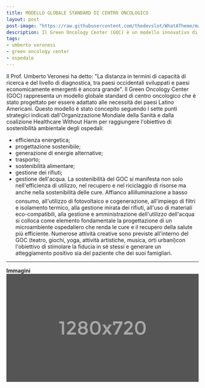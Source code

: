 ```yaml
---
title: MODELLO GLOBALE STANDARD DI CENTRO ONCOLOGICO
layout: post
post-image: "https://raw.githubusercontent.com/thedevslot/WhatATheme/master/assets/images/SamplePost.png?token=AHMQUEPC4IFADOF5VG4QVN26Z64GG"
description: Il Green Oncology Center (GOC) è un modello innovativo di centro oncologico sostenibile, adattabile ai paesi latinoamericani, che integra efficienza energetica, gestione ambientale e attività creative per migliorare le cure e il benessere dei pazienti.
tags:
- umberto veronesi
- green oncology center
- ospedale
---
```


Il Prof. Umberto Veronesi ha detto: "La distanza in termini di capacità di ricerca e del livello di diagnostica, tra paesi occidentali sviluppati e paesi economicamente emergenti è ancora grande".
Il Green Oncology Center (GOC) rappresenta un modello globale standard di centro oncologico che è stato progettato per essere adattato alle necessità dei paesi Latino Americani.
Questo modello è stato concepito seguendo i sette punti strategici indicati dall'Organizzazione Mondiale della Sanità e dalla coalizione Healthcare Without Harm per raggiungere l'obiettivo di sostenibilità ambientale degli ospedali:
* efficienza energetica;
* progettazione sostenibile;
* generazione di energie alternative;
* trasporto;
* sostenibilità alimentare;
* gestione dei rifiuti;
* gestione dell'acqua.
La sostenibilità del GOC si manifesta non solo nell'efficienza di utilizzo, nel recupero e nel riciclaggio di risorse ma anche nella sostenibilità delle cure. Affianco allilluminazione a basso consumo, all'utilizzo di fotovoltaico e cogenerazione, all'impiego di filtri e isolamento termico, alla gestione mirata dei rifiuti, all'uso di materiali eco-compatibili, alla gestione e amministrazione dell'utilizzo dell'acqua si colloca come elemento fondamentale la progettazione di un microambiente ospedaliero che renda le cure e il recupero della salute più efficiente. Numerose attività creative sono previste all'interno del GOC (teatro, giochi, yoga, attività artistiche, musica, orti urbani)con l'obiettivo di stimolare la fiducia in sé stessi e generare un atteggiamento positivo sia del paziente che dei suoi famigliari.
---

**Immagini**<br>
![Test Image](/assets/images/1280x720%20Placeholder.png)
